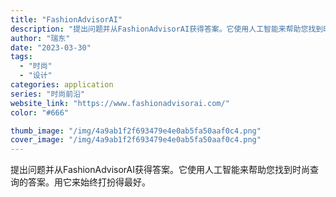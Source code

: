 ```yaml
---
title: "FashionAdvisorAI"
description: "提出问题并从FashionAdvisorAI获得答案。它使用人工智能来帮助您找到时尚查询的答案。用它来始终打扮得最好。"
author: "瑞东"
date: "2023-03-30"
tags:
  - "时尚"
  - "设计"
categories: application
series: "时尚前沿"
website_link: "https://www.fashionadvisorai.com/"
color: "#666"

thumb_image: "/img/4a9ab1f2f693479e4e0ab5fa50aaf0c4.png"
cover_image: "/img/4a9ab1f2f693479e4e0ab5fa50aaf0c4.png"
---
```


提出问题并从FashionAdvisorAI获得答案。它使用人工智能来帮助您找到时尚查询的答案。用它来始终打扮得最好。